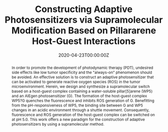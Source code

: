 ---
title: 'Constructing Adaptive Photosensitizers via Supramolecular Modification Based on Pillararene Host-Guest Interactions'

# Authors
# If you created a profile for a user (e.g. the default `admin` user), write the username (folder name) here
# and it will be replaced with their full name and linked to their profile.
authors:
  - Li Shao
  - Yutong Pan
  - Bin Hua
  - Shidang Xu
  - Guocan Yu
  - Mengbin Wang
  - Bin Liu*
  - Feihe Huang*

# # Author notes (optional)
# author_notes:
#   - ''
#   - ''
#   - ''
#   - ''
#   - ''
#   - ''
#   - 'Corresponding author'
#   - 'Corresponding author'

date: '2020-04-23T00:00:00Z'
doi: '10.1002/anie.202000338'

# Schedule page publish date (NOT publication's date).
publishDate: '2020-07-13T00:00:00Z'

# Publication type.
# Accepts a single type but formatted as a YAML list (for Hugo requirements).
# Enter a publication type from the CSL standard.
publication_types: ['article-journal']

# Publication name and optional abbreviated publication name.
publication: In *Angewandte Chemie International Edition*
publication_short: In *Angew. Chem. Int. Ed. Engl.*

abstract: In order to promote the development of photodynamic therapy (PDT), undesired side effects like low tumor specificity and the "always-on" phenomenon should be avoided. An effective solution is to construct an adaptive photosensitizer that can be activated to generate reactive oxygen species (ROS) in the tumor microenvironment. Herein, we design and synthesize a supramolecular switch based on a host-guest complex containing a water-soluble pillar[5]arene (WP5) and an AIEgen photosensitizer (G). The formation of the host-guest complex WP5?G quenches the fluorescence and inhibits ROS generation of G. Benefitting from the pH-responsiveness of WP5, the binding site between G and WP5 changes in an acidic environment through a shuttle movement. Consequently, fluorescence and ROS generation of the host-guest complex can be switched on at pH 5.0. This work offers a new paradigm for the construction of adaptive photosensitizers by using a supramolecular method.

# Summary. An optional shortened abstract.
summary: In order to promote the development of photodynamic therapy (PDT), undesired side effects like low tumor specificity and the "always-on" phenomenon should be avoided. An effective solution is to construct an adaptive photosensitizer that can be activated to generate reactive oxygen species (ROS) in the tumor microenvironment. Herein, we design and synthesize a supramolecular switch based on a host-guest complex containing a water-soluble pillar[5]arene (WP5) and an AIEgen photosensitizer (G). The formation of the host-guest complex WP5?G quenches the fluorescence and inhibits ROS generation of G. Benefitting from the pH-responsiveness of WP5, the binding site between G and WP5 changes in an acidic environment through a shuttle movement. Consequently, fluorescence and ROS generation of the host-guest complex can be switched on at pH 5.0. This work offers a new paradigm for the construction of adaptive photosensitizers by using a supramolecular method.
tags: []

# Display this page in the Featured widget?
featured: true

# Custom links (uncomment lines below)
# links:
# - name: Custom Link
#   url: http://example.org

url_pdf: 'https://onlinelibrary.wiley.com/doi/epdf/10.1002/anie.202000338'
url_code: ''
url_dataset: ''
url_poster: ''
url_project: ''
url_slides: ''
url_source: ''
url_video: ''

# Featured image
# To use, add an image named `featured.jpg/png` to your page's folder.
# image:
#   caption: 'Image credit: [**Unsplash**](https://unsplash.com/photos/pLCdAaMFLTE)'
#   focal_point: ''
#   preview_only: false
---